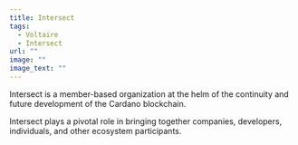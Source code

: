 ```yaml
---
title: Intersect
tags:
  - Voltaire
  - Intersect
url: ""
image: ""
image_text: ""
---
```


Intersect is a member-based organization at the helm of the continuity and future development of the Cardano blockchain. 

Intersect plays a pivotal role in bringing together companies, developers, individuals, and other ecosystem participants.
